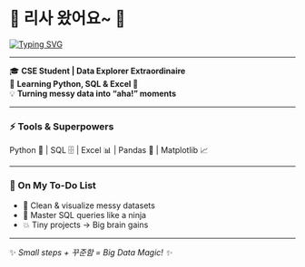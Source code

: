 # 👋 리사 왔어요~ 🚀

[![Typing SVG](https://readme-typing-svg.herokuapp.com?size=24&color=A300A3&center=true&width=500&font=Press+Start+2P&lines=😎+Hi,+Lisa+Here+✨;💻+데이터+분석+중+📊🔍;✨+Turning+data+into+magic!+💡;🔍+Crunching+numbers…+catching+insights+📈&duration=3000)](https://git.io/typing-svg)


---

🎓 **CSE Student | Data Explorer Extraordinaire**  
🌱 **Learning Python, SQL & Excel 💪**  
💡 **Turning messy data into “aha!” moments**  

---

### ⚡ Tools & Superpowers
Python 🐍 | SQL 🗄️ | Excel 📊 | Pandas 🐼 | Matplotlib 📈  

---

### 📂 On My To-Do List
- 🧹 Clean & visualize messy datasets  
- 🥷 Master SQL queries like a ninja  
- 💥 Tiny projects → Big brain gains  

---

✨ *Small steps + 꾸준함 = Big Data Magic! ✨*


